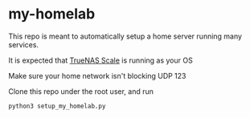 # my-homelab

This repo is meant to automatically setup a home server running many services.

It is expected that [TrueNAS Scale](https://www.truenas.com/download-truenas-scale/) is running as your OS

Make sure your home network isn't blocking UDP 123

Clone this repo under the root user, and run

    python3 setup_my_homelab.py
